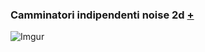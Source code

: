 ### Camminatori indipendenti noise 2d [+](https://editor.p5js.org/barsab/full/0syGpVFEo)
![Imgur](https://i.imgur.com/lyp3v1R.png)
